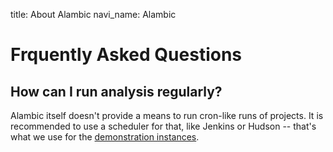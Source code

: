 title: About Alambic
navi_name: Alambic

# Frquently Asked Questions

## How can I run analysis regularly?

Alambic itself doesn't provide a means to run cron-like runs of projects. It is recommended to use a scheduler for that, like Jenkins or Hudson -- that's what we use for the [demonstration instances](http://eclipse.castalia.camp).
